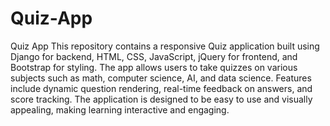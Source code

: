 # Quiz-App
Quiz App This repository contains a responsive Quiz application built using Django for backend, HTML, CSS, JavaScript, jQuery for frontend, and Bootstrap for styling. The app allows users to take quizzes on various subjects such as math, computer science, AI, and data science. Features include dynamic question rendering, real-time feedback on answers, and score tracking. The application is designed to be easy to use and visually appealing, making learning interactive and engaging.
